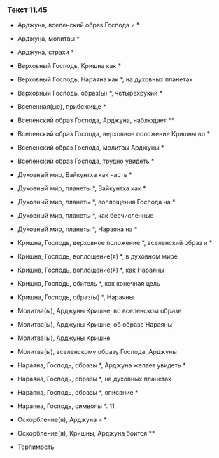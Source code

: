 ### Текст 11.45

- Арджуна, вселенский образ Господа и *

- Арджуна, молитвы *

- Арджуна, страхи *

- Верховный Господь, Кришна как *

- Верховный Господь, Нараяна как *, на духовных планетах

- Верховный Господь, образ(ы) *, четырехрукий *

- Вселенная(ые), прибежище *

- Вселенский образ Господа, Арджуна, наблюдает **

- Вселенский образ Господа, верховное положение Кришны во *

- Вселенский образ Господа, молитвы Арджуны *

- Вселенский образ Господа, трудно увидеть *

- Духовный мир, Вайкунтха как часть *

- Духовный мир, планеты *, Вайкунтха как *

- Духовный мир, планеты *, воплощения Господа на *

- Духовный мир, планеты *, как бесчисленные

- Духовный мир, планеты *, Нараяна на *

- Кришна, Господь, верховное положение *, вселенский образ и *

- Кришна, Господь, воплощение(я) *, в духовном мире

- Кришна, Господь, воплощение(я) *, как Нараяны

- Кришна, Господь, обитель *, как конечная цель

- Кришна, Господь, образ(ы) *, Нараяны

- Молитва(ы), Арджуны Кришне, во вселенском образе

- Молитва(ы), Арджуны Кришне, об образе Нараяны

- Молитва(ы), Арджуны Кришне

- Молитва(ы), вселенскому образу Господа, Арджуны

- Нараяна, Господь, образы *, Арджуна желает увидеть *

- Нараяна, Господь, образы *, на духовных планетах

- Нараяна, Господь, образы *, описание *

- Нараяна, Господь, символы *. 11

- Оскорбление(я), Арджуна и *

- Оскорбление(я), Кришны, Арджуна боится **

- Терпимость
	
